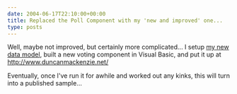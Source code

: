 ```yaml
---
date: 2004-06-17T22:10:00+00:00
title: Replaced the Poll Component with my 'new and improved' one...
type: posts
---
```

Well, maybe not improved, but certainly more complicated... I setup [my new data model](http://weblogs.asp.net/duncanma/archive/2004/06/15/156543.aspx), built a new voting component in Visual Basic, and put it up at <http://www.duncanmackenzie.net/>

Eventually, once I've run it for awhile and worked out any kinks, this will turn into a published sample...
